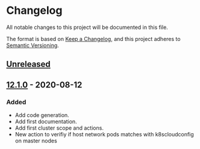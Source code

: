 # Changelog

All notable changes to this project will be documented in this file.

The format is based on [Keep a Changelog](https://keepachangelog.com/en/1.0.0/),
and this project adheres to [Semantic Versioning](https://semver.org/spec/v2.0.0.html).



## [Unreleased]

## [12.1.0] - 2020-08-12

### Added

* Add code generation.
* Add first documentation.
* Add first cluster scope and actions.
* New action to verifiy if host network pods matches with k8scloudconfig on master nodes

[Unreleased]: https://github.com/giantswarm/awscnfm/compare/v12.1.0...HEAD
[12.1.0]: https://github.com/giantswarm/awscnfm/releases/tag/v12.1.0
